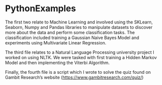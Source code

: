 # PythonExamples

The first two relate to Machine Learning and involved using the SKLearn, Seaborn, Numpy and Pandas libraries to manipulate datasets to discover more about the data and perform some classification tasks. The classification included training a Gaussian Naive Bayes Model and experiments using Multivariate Linear Regression.

The third file relates to a Natural Language Processing university project I worked on using NLTK. We were tasked with first training a Hidden Markov Model and then implementing the Viterbi Algorithm.


Finally, the fourth file is a script which I wrote to solve the quiz found on Gambit Research’s website (https://www.gambitresearch.com/quiz/)
